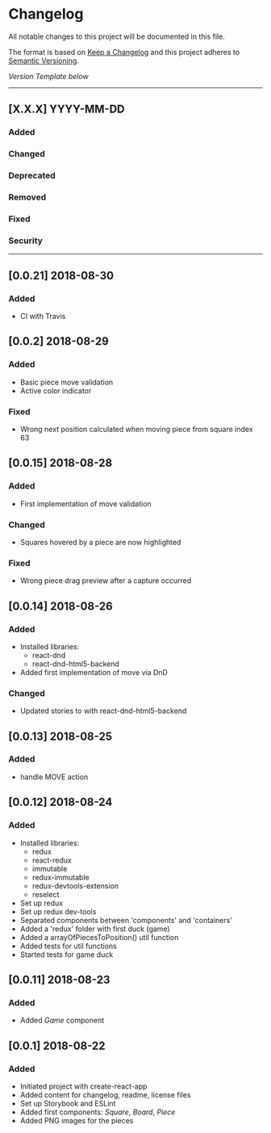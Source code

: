 # Changelog
All notable changes to this project will be documented in this file.

The format is based on [Keep a Changelog](http://keepachangelog.com/)
and this project adheres to [Semantic Versioning](http://semver.org/).


*Version Template below*

---
## [X.X.X] YYYY-MM-DD

### Added
### Changed
### Deprecated
### Removed
### Fixed
### Security
---

## [0.0.21] 2018-08-30

### Added
- CI with Travis

## [0.0.2] 2018-08-29

### Added
- Basic piece move validation
- Active color indicator
### Fixed
- Wrong next position calculated when moving piece from square index 63

## [0.0.15] 2018-08-28

### Added
- First implementation of move validation
### Changed
- Squares hovered by a piece are now highlighted
### Fixed
- Wrong piece drag preview after a capture occurred

## [0.0.14] 2018-08-26

### Added
- Installed libraries:
  - react-dnd
  - react-dnd-html5-backend
- Added first implementation of move via DnD
### Changed
- Updated stories to with react-dnd-html5-backend

## [0.0.13] 2018-08-25

### Added
- handle MOVE action

## [0.0.12] 2018-08-24

### Added
- Installed libraries:
  - redux
  - react-redux
  - immutable
  - redux-immutable
  - redux-devtools-extension
  - reselect
- Set up redux
- Set up redux dev-tools
- Separated components between 'components' and 'containers'
- Added a 'redux' folder with first duck (game)
- Added a arrayOfPiecesToPosition() util function
- Added tests for util functions
- Started tests for game duck

## [0.0.11] 2018-08-23

### Added
- Added *Game* component

## [0.0.1] 2018-08-22

### Added
- Initiated project with create-react-app
- Added content for changelog, readme, license files
- Set up Storybook and ESLint
- Added first components: *Square*, *Board*, *Piece*
- Added PNG images for the pieces
